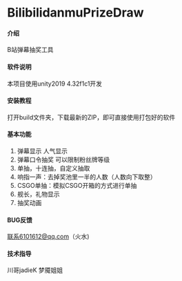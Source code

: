 # BilibilidanmuPrizeDraw

#### 介绍
B站弹幕抽奖工具

#### 软件说明
本项目使用unity2019 4.32f1c1开发


#### 安装教程

打开build文件夹，下载最新的ZIP，即可直接使用打包好的软件

#### 基本功能

1.  弹幕显示 人气显示
2.  弹幕口令抽奖 可以限制粉丝牌等级
3.  单抽，十连抽，自定义抽取
4.  响指一声：去掉奖池里一半的人数（人数向下取整）
5.  CSGO单抽：模拟CSGO开箱的方式进行单抽
6.  舰长，礼物显示
7.  抽奖动画

#### BUG反馈

联系6101612@qq.com（火水)

#### 技术指导

川哥jadieK 梦魇姐姐